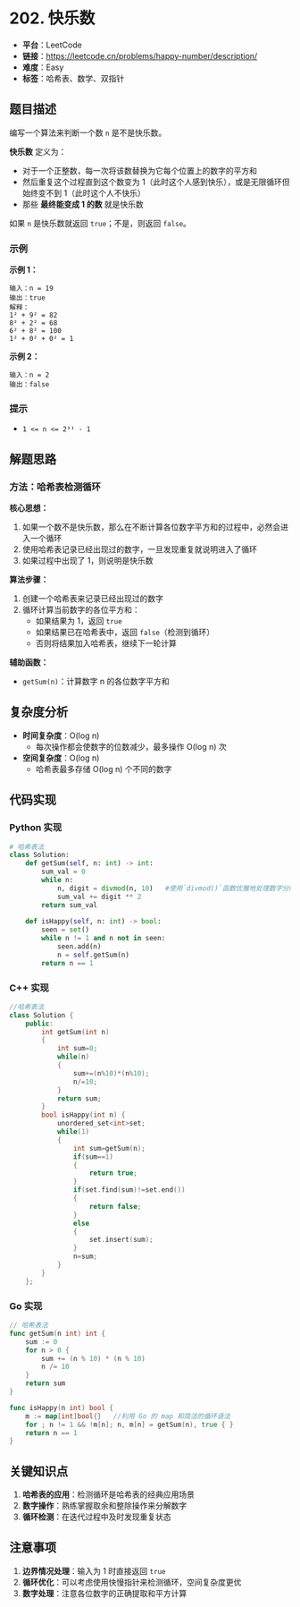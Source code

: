 # 202. 快乐数

- **平台**：LeetCode
- **链接**：https://leetcode.cn/problems/happy-number/description/
- **难度**：Easy
- **标签**：哈希表、数学、双指针

## 题目描述

编写一个算法来判断一个数 `n` 是不是快乐数。

**快乐数** 定义为：
- 对于一个正整数，每一次将该数替换为它每个位置上的数字的平方和
- 然后重复这个过程直到这个数变为 1（此时这个人感到快乐），或是无限循环但始终变不到 1（此时这个人不快乐）
- 那些 **最终能变成 1 的数** 就是快乐数

如果 `n` 是快乐数就返回 `true`；不是，则返回 `false`。

### 示例

**示例 1：**
```
输入：n = 19
输出：true
解释：
1² + 9² = 82
8² + 2² = 68
6² + 8² = 100
1² + 0² + 0² = 1
```

**示例 2：**
```
输入：n = 2
输出：false
```

### 提示
- `1 <= n <= 2³¹ - 1`

## 解题思路

### 方法：哈希表检测循环

**核心思想：**
1. 如果一个数不是快乐数，那么在不断计算各位数字平方和的过程中，必然会进入一个循环
2. 使用哈希表记录已经出现过的数字，一旦发现重复就说明进入了循环
3. 如果过程中出现了 1，则说明是快乐数

**算法步骤：**
1. 创建一个哈希表来记录已经出现过的数字
2. 循环计算当前数字的各位平方和：
   - 如果结果为 1，返回 `true`
   - 如果结果已在哈希表中，返回 `false`（检测到循环）
   - 否则将结果加入哈希表，继续下一轮计算

**辅助函数：**
- `getSum(n)`：计算数字 n 的各位数字平方和

## 复杂度分析

- **时间复杂度**：O(log n)
  - 每次操作都会使数字的位数减少，最多操作 O(log n) 次
- **空间复杂度**：O(log n)
  - 哈希表最多存储 O(log n) 个不同的数字

## 代码实现

### Python 实现
```python
# 哈希表法
class Solution:
    def getSum(self, n: int) -> int:
        sum_val = 0
        while n:
            n, digit = divmod(n, 10)   #使用`divmod()`函数优雅地处理数字分解
            sum_val += digit ** 2
        return sum_val
    
    def isHappy(self, n: int) -> bool:
        seen = set()
        while n != 1 and n not in seen:
            seen.add(n)
            n = self.getSum(n)
        return n == 1
```

### C++ 实现
```cpp
//哈希表法
class Solution {
    public:
        int getSum(int n)
        {
            int sum=0;
            while(n)
            {
                sum+=(n%10)*(n%10);
                n/=10;
            }
            return sum;
        }
        bool isHappy(int n) {
            unordered_set<int>set;
            while(1)
            {
                int sum=getSum(n);
                if(sum==1)
                {
                    return true;
                }
                if(set.find(sum)!=set.end())
                {
                    return false;
                }
                else
                {
                    set.insert(sum);
                }
                n=sum;
            }        
        }
    };
```

### Go 实现
```go
// 哈希表法
func getSum(n int) int {
    sum := 0
    for n > 0 {
        sum += (n % 10) * (n % 10)
        n /= 10
    }
    return sum
}

func isHappy(n int) bool {
    m := map[int]bool{}   //利用 Go 的 map 和简洁的循环语法
    for ; n != 1 && !m[n]; n, m[n] = getSum(n), true { }
    return n == 1
}
```

## 关键知识点

1. **哈希表的应用**：检测循环是哈希表的经典应用场景
2. **数字操作**：熟练掌握取余和整除操作来分解数字
3. **循环检测**：在迭代过程中及时发现重复状态

## 注意事项

1. **边界情况处理**：输入为 1 时直接返回 `true`
2. **循环优化**：可以考虑使用快慢指针来检测循环，空间复杂度更优
3. **数字处理**：注意各位数字的正确提取和平方计算